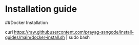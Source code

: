 # Installation guide 

##Docker Installation

curl https://raw.githubusercontent.com/prayag-sangode/install-guides/main/docker-install.sh | sudo bash 
